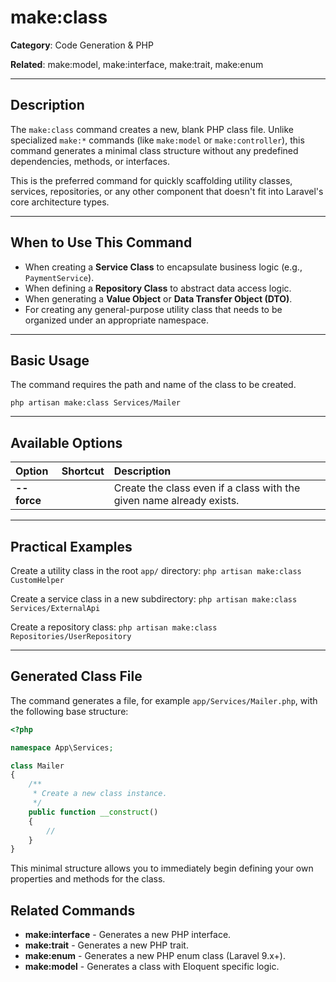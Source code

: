 # make:class

**Category**: Code Generation & PHP

**Related**: make:model, make:interface, make:trait, make:enum

---

## Description

The `make:class` command creates a new, blank PHP class file. Unlike specialized `make:*` commands (like `make:model` or `make:controller`), this command generates a minimal class structure without any predefined dependencies, methods, or interfaces.

This is the preferred command for quickly scaffolding utility classes, services, repositories, or any other component that doesn't fit into Laravel's core architecture types.

---

## When to Use This Command

- When creating a **Service Class** to encapsulate business logic (e.g., `PaymentService`).
- When defining a **Repository Class** to abstract data access logic.
- When generating a **Value Object** or **Data Transfer Object (DTO)**.
- For creating any general-purpose utility class that needs to be organized under an appropriate namespace.

---

## Basic Usage

The command requires the path and name of the class to be created.

`php artisan make:class Services/Mailer`

---

## Available Options

| Option | Shortcut | Description |
| :--- | :--- | :--- |
| **--force** | | Create the class even if a class with the given name already exists. |

---

## Practical Examples

Create a utility class in the root `app/` directory:
`php artisan make:class CustomHelper`

Create a service class in a new subdirectory:
`php artisan make:class Services/ExternalApi`

Create a repository class:
`php artisan make:class Repositories/UserRepository`

---

## Generated Class File

The command generates a file, for example `app/Services/Mailer.php`, with the following base structure:

```php
<?php

namespace App\Services;

class Mailer
{
    /**
     * Create a new class instance.
     */
    public function __construct()
    {
        //
    }
}
```
This minimal structure allows you to immediately begin defining your own properties and methods for the class.

## Related Commands

* **make:interface** - Generates a new PHP interface.
* **make:trait** - Generates a new PHP trait.
* **make:enum** - Generates a new PHP enum class (Laravel 9.x+).
* **make:model** - Generates a class with Eloquent specific logic.
